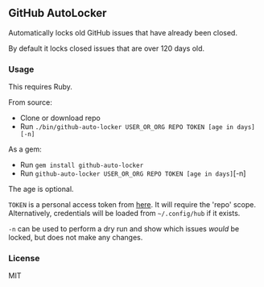 ## GitHub AutoLocker

Automatically locks old GitHub issues that have already been closed.

By default it locks closed issues that are over 120 days old.

### Usage

This requires Ruby.

From source:

* Clone or download repo
* Run `./bin/github-auto-locker USER_OR_ORG REPO TOKEN [age in days] [-n]`

As a gem:

* Run `gem install github-auto-locker`
* Run `github-auto-locker USER_OR_ORG REPO TOKEN [age in days]`[-n]

The age is optional.

`TOKEN` is a personal access token from [here](https://github.com/settings/tokens). It will require the 'repo' scope. Alternatively, credentials will be loaded from `~/.config/hub` if it exists.

`-n` can be used to perform a dry run and show which issues *would* be locked, but does not make any changes.

### License

MIT
